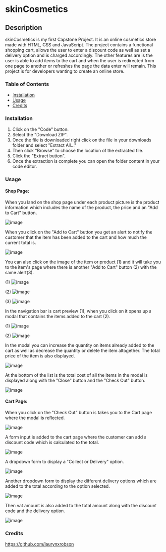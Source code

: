 # skinCosmetics

## Description

skinCosmetics is my first Capstone Project. It is an online cosmetics store made with HTML, CSS and JavaScript. The project contains a functional shopping cart, allows the user to enter a discount code as well as set a delivery option and is charged accordingly. The other features are is the user is able to add items to the cart and when the user is redirected from one page to another or refreshes the page the data enter will remain. This project is for developers wanting to create an online store. 

### Table of Contents

- [Installation](#installation)
- [Usage](#usage)
- [Credits](#credits)

### Installation

1. Click on the "Code" button.
2. Select the "Download ZIP".
3. Once the file is downloaded right click on the file in your downloads folder and select "Extract All..."
4. Then click "Browse" to choose the location of the extracted file.
5. Click the "Extract button".
6. Once the extraction is complete you can open the folder content in your code editor.

### Usage

#### Shop Page:
When you land on the shop page under each product picture is the product information which includes the name of the product, the price and an "Add to Cart" button.

![image](https://user-images.githubusercontent.com/62890671/93760514-71f65e80-fc0c-11ea-8000-8f0f6ab6e14f.png)

When you click on the "Add to Cart" button you get an alert to notify the customer that the item has been added to the cart and how much the current total is.

![image](https://user-images.githubusercontent.com/62890671/93760903-28f2da00-fc0d-11ea-9865-fdd534610f85.png)

You can also click on the image of the item or product (1) and it will take you to the item's page where there is another "Add to Cart" button (2) with the same alert(3).  

(1) ![image](https://user-images.githubusercontent.com/62890671/93760994-52ac0100-fc0d-11ea-95ef-7f7f43f77038.png)

(2) ![image](https://user-images.githubusercontent.com/62890671/93761044-68212b00-fc0d-11ea-9f31-8c49d8093e89.png)

(3) ![image](https://user-images.githubusercontent.com/62890671/93761276-d36afd00-fc0d-11ea-81d5-8c1067aef48b.png)

In the navigation bar is cart preview (1), when you click on it opens up a modal that contains the items added to the cart (2).

(1) ![image](https://user-images.githubusercontent.com/62890671/93761411-0b724000-fc0e-11ea-9e3e-cbd8458c50b8.png)

(2) ![image](https://user-images.githubusercontent.com/62890671/93761588-52603580-fc0e-11ea-80ea-7451ef130471.png)

In the modal you can increase the quantity on items already added to the cart as well as decrease the quantity or delete the item altogether. The total price of the item is also displayed.   

![image](https://user-images.githubusercontent.com/62890671/93761717-92271d00-fc0e-11ea-8a57-8282bcce3cc3.png)

At the bottom of the list is the total cost of all the items in the modal is displayed along with the "Close" button and the "Check Out" button.

![image](https://user-images.githubusercontent.com/62890671/93762025-1e394480-fc0f-11ea-8164-8ad7fdf0f290.png)

#### Cart Page: 
When you click on the "Check Out" button is takes you to the Cart page where the modal is reflected. 

![image](https://user-images.githubusercontent.com/62890671/93762124-43c64e00-fc0f-11ea-8761-7e6c73dd0b0e.png)

A form input is added to the cart page where the customer can add a discount code which is calculated to the total.

![image](https://user-images.githubusercontent.com/62890671/93762272-8425cc00-fc0f-11ea-939b-4d7a7ba729ec.png)

A dropdown form to display a "Collect or Delivery" option.

![image](https://user-images.githubusercontent.com/62890671/93762329-a28bc780-fc0f-11ea-8cbe-a32d7744e099.png)

Another dropdown form to display the different delivery options which are added to the total according to the option selected.

![image](https://user-images.githubusercontent.com/62890671/93762340-aae40280-fc0f-11ea-9478-9afeabd0ef31.png)

Then vat amount is also added to the total amount along with the discount code and the delivery option.

![image](https://user-images.githubusercontent.com/62890671/93762608-352c6680-fc10-11ea-92f0-a98e5f552974.png)

### Credits

https://github.com/laurynxrobson


